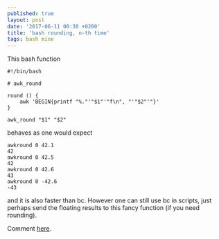 ```yaml
---
published: true
layout: post
date: '2017-06-11 00:30 +0200'
title: 'bash rounding, n-th time'
tags: bash mine
---
```

This bash function

    #!/bin/bash

    # awk_round

    round () { 
        awk 'BEGIN{printf "%."'"$1"'"f\n", "'"$2"'"}'
    }

    awk_round "$1" "$2"
    
behaves as one would expect

    awkround 0 42.1
    42
    awkround 0 42.5
    42
    awkround 0 42.6
    43
    awkround 0 -42.6
    -43
    
and it is also faster than bc. However one can still use bc in scripts, just perhaps send the floating results to this fancy function (if you need rounding).

Comment [here](https://forums.bunsenlabs.org/viewtopic.php?pid=53424).
